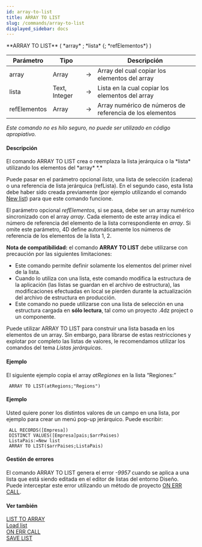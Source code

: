 ```yaml
---
id: array-to-list
title: ARRAY TO LIST
slug: /commands/array-to-list
displayed_sidebar: docs
---
```


<!--REF #_command_.ARRAY TO LIST.Syntax-->**ARRAY TO LIST** ( *array* ; *lista* {; *refElementos*} )<!-- END REF-->
<!--REF #_command_.ARRAY TO LIST.Params-->
| Parámetro | Tipo |  | Descripción |
| --- | --- | --- | --- |
| array | Array | &#8594;  | Array del cual copiar los elementos del array |
| lista | Text, Integer | &#8594;  | Lista en la cual copiar los elementos del array |
| refElementos | Array | &#8594;  | Array numérico de números de referencia de los elementos |

<!-- END REF-->

*Este comando no es hilo seguro, no puede ser utilizado en código apropiativo.*


#### Descripción 

<!--REF #_command_.ARRAY TO LIST.Summary-->El comando ARRAY TO LIST crea o reemplaza la lista jerárquica o la *lista* utilizando los elementos del *array* *.<!-- END REF-->*

Puede pasar en el parámetro opcional *lista*, una lista de selección (cadena) o una referencia de lista jerárquica (refLista). En el segundo caso, esta lista debe haber sido creada previamente (por ejemplo utilizando el comando [New list](new-list.md)) para que este comando funcione.

El parámetro opcional *refElementos*, si se pasa, debe ser un array numérico sincronizado con el array *array*. Cada elemento de este array indica el número de referencia del elemento de la lista correspondiente en *array*. Si omite este parámetro, 4D define automáticamente los números de referencia de los elementos de la lista 1, 2.

**Nota de compatibilidad:** el comando **ARRAY TO LIST** debe utilizarse con precaución por las siguientes limitaciones:

* Este comando permite definir solamente los elementos del primer nivel de la lista.
* Cuando lo utiliza con una lista, este comando modifica la estructura de la aplicación (las listas se guardan en el archivo de estructura), las modificaciones efectuadas en local se pierden durante la actualización del archivo de estructura en producción.
* Este comando no puede utilizarse con una lista de selección en una estructura cargada en **sólo lectura**, tal como un proyecto .4dz project o un componente.

Puede utilizar ARRAY TO LIST para construir una lista basada en los elementos de un array. Sin embargo, para librarse de estas restricciones y explotar por completo las listas de valores, le recomendamos utilizar los comandos del tema *Listas jerárquicas*.

#### Ejemplo 

El siguiente ejemplo copia el array *atRegiones* en la lista “Regiones:”

```4d
 ARRAY TO LIST(atRegions;"Regions")
```

#### Ejemplo 

Usted quiere poner los distintos valores de un campo en una lista, por ejemplo para crear un menú pop-up jerárquico. Puede escribir:

```4d
 ALL RECORDS([Empresa])
 DISTINCT VALUES([Empresa]pais;$arrPaises)
 ListaPais:=New list
 ARRAY TO LIST($arrPaises;ListaPais)
```

#### Gestión de errores 

El comando ARRAY TO LIST genera el error *\-9957* cuando se aplica a una lista que está siendo editada en el editor de listas del entorno Diseño. Puede interceptar este error utilizando un método de proyecto [ON ERR CALL](on-err-call.md "ON ERR CALL").

#### Ver también 

[LIST TO ARRAY](list-to-array.md)  
[Load list](load-list.md)  
[ON ERR CALL](on-err-call.md)  
[SAVE LIST](save-list.md)  